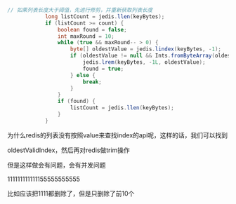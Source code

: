```java
// 如果列表长度大于阈值，先进行修剪，并重新获取列表长度
            long listCount = jedis.llen(keyBytes);
            if (listCount >= count) {
                boolean found = false;
                int maxRound = 10;
                while (true && maxRound-- > 0) {
                    byte[] oldestValue = jedis.lindex(keyBytes, -1);
                    if (oldestValue != null && Ints.fromByteArray(oldestValue) < currentTime - duration) {
                        jedis.lrem(keyBytes, -1L, oldestValue);
                        found = true;
                    } else {
                        break;
                    }
                }
                if (found) {
                    listCount = jedis.llen(keyBytes);
                }
            }
```

为什么redis的列表没有按照value来查找index的api呢，这样的话，我们可以找到

oldestValidIndex，然后再对redis做trim操作



但是这样做会有问题，会有并发问题

111111111111155555555555

比如应该把1111都删除了，但是只删除了前10个

